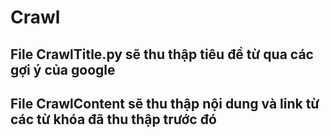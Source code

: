 # Crawl
## File CrawlTitle.py sẽ thu thập tiêu đề từ qua các gợi ý của google
## File CrawlContent sẽ thu thập nội dung và link từ các từ khóa đã thu thập trước đó
